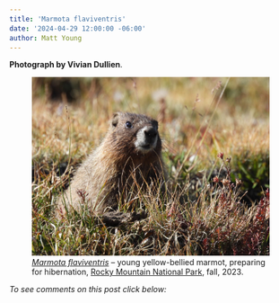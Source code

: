 ```yaml
---
title: 'Marmota flaviventris'
date: '2024-04-29 12:00:00 -06:00'
author: Matt Young
---
```

<strong>Photograph by Vivian Dullien</strong>.

<figure>
<img src="/uploads/2024/Vivian_Dullien_Marmot_600.jpg" alt="Marmot"/>
<figcaption><a href="https://www.nps.gov/romo/learn/nature/marmot.htm"><i>Marmota flaviventris</i></a> &ndash; young yellow-bellied marmot, preparing for hibernation, <a href="https://www.nps.gov/romo/index.htm">Rocky Mountain National Park</a>, fall, 2023.
</figcaption>
</figure>

<i>To see comments on this post click below:</i> <!--more-->
